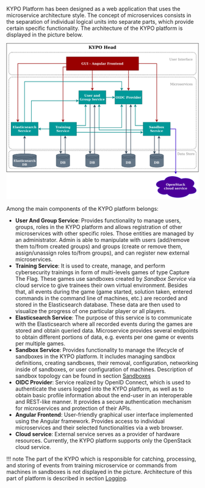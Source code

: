 KYPO Platform has been designed as a web application that uses the microservice architecture style. The concept of microservices consists in the separation of individual logical units into separate parts, which provide certain specific functionality. The architecture of the KYPO platform is displayed in the picture below.


![Architecture](img/kypo-architecture.png)

Among the main components of the KYPO platform belongs: 

* **User And Group Service**: Provides functionality to manage users, groups, roles in the KYPO platform and allows registration of other microservices with other specific roles. Those entities are managed by an administrator. Admin is able to manipulate with users (add/remove them to/from created groups) and groups (create or remove them, assign/unassign roles to/from groups), and can register new external microservices.
* **Training Service**: It is used to create, manage, and perform cybersecurity trainings in form of multi-levels games of type Capture The Flag. These games use sandboxes created by *Sandbox Service* via cloud service to give trainees their own virtual environment. Besides that, all events during the game (game started, solution taken, entered commands in the command line of machines, etc.) are recorded and stored in the Elasticsearch database. These data are then used to visualize the progress of one particular player or all players.
* **Elasticsearch Service**: The purpose of this service is to communicate with the Elasticsearch where all recorded events during the games are stored and obtain queried data. Microservice provides several endpoints to obtain different portions of data, e.g. events per one game or events per multiple games.
* **Sandbox Service**: Provides functionality to manage the lifecycle of sandboxes in the KYPO platform. It includes managing sandbox definitions, creating sandboxes, their removal, configuration, networking inside of sandboxes, or user configuration of machines. Description of sandbox topology can be found in section [Sandboxes](sandboxes/sandbox-topology/topology-definition)
* **OIDC Provider**: Service realized by OpenID Connect, which is used to authenticate the users logged into the KYPO platform, as well as to obtain basic profile information about the end-user in an interoperable and REST-like manner. It provides a secure authentication mechanism for microservices and protection of their APIs.
* **Angular Frontend**: User-friendly graphical user interface implemented using the Angular framework. Provides access to individual microservices and their selected functionalities via a web browser. 
* **Cloud service**: External service serves as a provider of hardware resources. Currently, the KYPO platform supports only the OpenStack cloud service.

!!! note
    The part of the KYPO which is responsible for catching, processing, and storing of events from training microservice or commands from machines in sandboxes is not displayed in the picture. Architecture of this part of platform is described in section [Logging](extras/logging/architecture.md).
